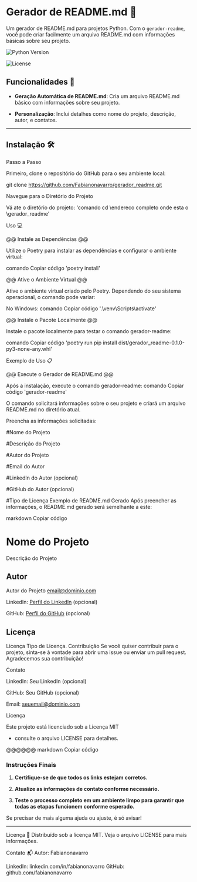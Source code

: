 # Gerador de README.md 📝

Um gerador de README.md para projetos Python. Com o `gerador-readme`, você pode criar facilmente um arquivo README.md com informações básicas sobre seu projeto.

![Python Version](https://img.shields.io/badge/python-3.8%2B-blue)

![License](https://img.shields.io/badge/license-MIT-green)

## Funcionalidades 🚀

- **Geração Automática de README.md**: Cria um arquivo README.md básico com informações sobre seu projeto.

- **Personalização**: Inclui detalhes como nome do projeto, descrição, autor, e contatos.
 
---------------------------------------------------------------------------------------------------------------------------
## Instalação 🛠️

Passo a Passo 

Primeiro, clone o repositório do GitHub para o seu ambiente local:

git clone https://github.com/Fabianonavarro/gerador_readme.git

Navegue para o Diretório do Projeto

Vá ate o diretório do projeto:
'comando cd \endereco completo onde esta o  \gerador_readme'

Uso 💻

@@ Instale as Dependências @@

Utilize o Poetry para instalar as dependências e configurar o ambiente virtual:

comando Copiar código  'poetry install'

@@ Ative o Ambiente Virtual @@
 
Ative o ambiente virtual criado pelo Poetry. Dependendo do seu sistema operacional, o comando pode variar:

No Windows:
comando Copiar código '.\venv\Scripts\activate'

@@ Instale o Pacote Localmente @@

Instale o pacote localmente para testar o comando gerador-readme:

comando Copiar código 'poetry run pip install dist/gerador_readme-0.1.0-py3-none-any.whl'

Exemplo de Uso 📋

@@ Execute o Gerador de README.md @@

Após a instalação, execute o comando gerador-readme:
comando  Copiar código 'gerador-readme'

O comando solicitará informações sobre o seu projeto e criará um arquivo README.md no diretório atual.

Preencha as informações solicitadas:

#Nome do Projeto

#Descrição do Projeto

#Autor do Projeto

#Email do Autor

#LinkedIn do Autor (opcional)

#GitHub do Autor (opcional)

#Tipo de Licença
Exemplo de README.md Gerado
Após preencher as informações, o README.md gerado será semelhante a este:

markdown
Copiar código
# Nome do Projeto

Descrição do Projeto

## Autor

Autor do Projeto <email@dominio.com>

LinkedIn: [Perfil do LinkedIn](https://www.linkedin.com/in/seuperfil) (opcional)

GitHub: [Perfil do GitHub](https://github.com/seuperfil) (opcional)

## Licença

Licença Tipo de Licença.
Contribuição
Se você quiser contribuir para o projeto, sinta-se à vontade para abrir uma issue ou enviar um pull request. Agradecemos sua contribuição!

Contato

LinkedIn: Seu LinkedIn (opcional)

GitHub: Seu GitHub (opcional)

Email: seuemail@dominio.com

Licença

Este projeto está licenciado sob a Licença MIT 

- consulte o arquivo LICENSE para detalhes.

@@@@@@ markdown
Copiar código

### Instruções Finais

1. **Certifique-se de que todos os links estejam corretos.**

2. **Atualize as informações de contato conforme necessário.**

3. **Teste o processo completo em um ambiente limpo para garantir que todas as etapas funcionem conforme esperado.**

Se precisar de mais alguma ajuda ou ajuste, é só avisar!

--------------------------------------------------------
Licença 📜
Distribuído sob a licença MIT.  Veja o arquivo LICENSE para mais informações.

Contato 📬
Autor: Fabianonavarro

LinkedIn: linkedin.com/in/fabianonavarro
GitHub: github.com/fabianonavarro
